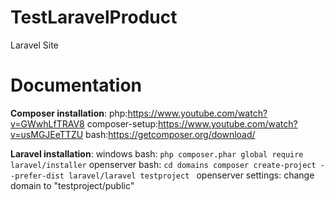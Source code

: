 # TestLaravelProduct
Laravel Site


# Documentation 
**Composer installation**:
php:https://www.youtube.com/watch?v=GWwhLfTRAV8
composer-setup:https://www.youtube.com/watch?v=usMGJEeTTZU
bash:https://getcomposer.org/download/

**Laravel installation**:
windows bash: ```php composer.phar global require laravel/installer```
openserver bash: ```cd domains
                    composer create-project --prefer-dist laravel/laravel testproject
                 ```
openserver settings: change domain to "testproject/public"                 
